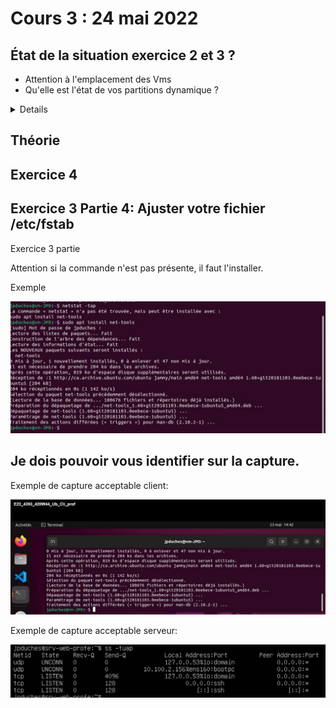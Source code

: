 # Cours 3 : 24 mai 2022

## État de la situation exercice 2 et 3 ?

- Attention à l'emplacement des Vms
- Qu'elle est l'état de vos partitions dynamique ?

<details>  

```bash

/etc/fstab #informations statiques sur les systèmes de fichiers

```
</details>      


## Théorie 

## Exercice 4
## Exercice 3 Partie 4: Ajuster votre fichier /etc/fstab


Exercice 3 partie 

Attention si la commande n'est pas présente, il faut l'installer.

Exemple 

![INstall](../Exercices/images/intall.jpg)


## Je dois pouvoir vous identifier sur la capture.
Exemple de capture acceptable client: 

![Capture](../Exercices/images/captureAcceptable.jpg)

Exemple de capture acceptable serveur: 

![Capture acceptable](../Exercices/images/captureAcceptableSrv.jpg)


